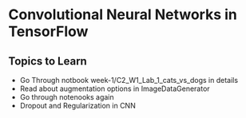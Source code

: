 # Convolutional Neural Networks in TensorFlow


## Topics to Learn

- Go Through notbook week-1/C2_W1_Lab_1_cats_vs_dogs in details
- Read about augmentation options in ImageDataGenerator
- Go through notenooks again
- Dropout and Regularization in CNN